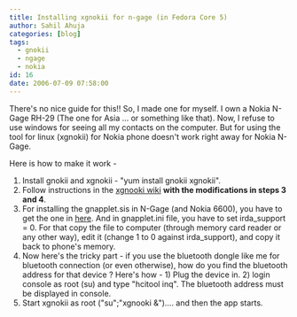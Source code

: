 ```yaml
---
title: Installing xgnokii for n-gage (in Fedora Core 5)
author: Sahil Ahuja
categories: [blog]
tags:
  - gnokii
  - ngage
  - nokia
id: 16
date: 2006-07-09 07:58:00
---
```


There's no nice guide for this!! So, I made one for myself.
I own  a Nokia N-Gage RH-29 (The one for Asia ... or something like that). Now, I refuse to use windows for seeing all my contacts on the computer. But for using the tool for linux (xgnokii) for Nokia phone doesn't work right away for Nokia N-Gage.

Here is how to make it work -

1.  Install gnokii and xgnokii - "yum install gnokii xgnokii".
2.  Follow instructions in the [xgnooki wiki](http://wiki.gnokii.org/index.php/Serie60Config) <span style="font-weight:bold;">with the modifications in steps 3 and 4</span>.
3.  For installing the gnapplet.sis in N-Gage (and Nokia 6600), you have to get the one in [here](http://marc.theaimsgroup.com/?l=gnokii-users&amp;m=109389464621857&amp;w=2). And in gnapplet.ini file, you have to set irda_support = 0\. For that copy the file to computer (through memory card reader or any other way), edit it (change 1 to 0 against irda_support), and copy it back to phone's memory.
4.  Now here's the tricky part - if you use the bluetooth dongle like me for bluetooth connection (or even otherwise), how do you find the bluetooth address for that device ? Here's how - 1) Plug the device in. 2) login console as root (su) and type "hcitool inq". The bluetooth address must be displayed in console.
5.  Start xgnokii as root ("su";"xgnooki &amp;").... and then the app starts.